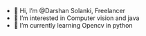 - 👋 Hi, I’m @Darshan Solanki, Freelancer
- 👀 I’m interested in Computer vision and java 
- 🌱 I’m currently learning Opencv in python


<!---
Darshan98Solanki/Darshan98Solanki is a ✨ special ✨ repository because its `README.md` (this file) appears on your GitHub profile.
You can click the Preview link to take a look at your changes.
--->
